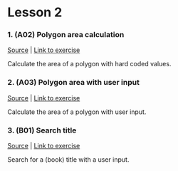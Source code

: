 # Lesson 2

### 1. (A02) Polygon area calculation
[Source](./a02_polygon_area_1.cs) | [Link to exercise](http://fsr.github.io/csharp-lessons/exercises/A02_calculate_polygon_area_1.html)

Calculate the area of a polygon with hard coded values.

### 2. (A03) Polygon area with user input
[Source](./a03_polygon_area_2.cs) | [Link to exercise](http://fsr.github.io/csharp-lessons/exercises/A03_calculate_polygon_area_2.html)

Calculate the area of a polygon with user input.

### 3. (B01) Search title
[Source](./b01_search_title.cs) | [Link to exercise](http://fsr.github.io/csharp-lessons/exercises/B01_search_title.html)

Search for a (book) title with a user input.
